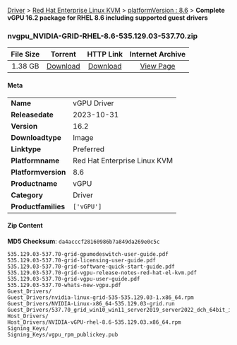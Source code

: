 
[Driver](/README.md)  >  [Red Hat Enterprise Linux KVM](/index/Driver/Red_Hat_Enterprise_Linux_KVM.md)  >  [platformVersion : 8.6](/index/Driver/Red_Hat_Enterprise_Linux_KVM/8.6.md)  >  **Complete vGPU 16.2 package for RHEL 8.6 including supported guest drivers**


### nvgpu_NVIDIA-GRID-RHEL-8.6-535.129.03-537.70.zip

| **File Size** | **Torrent**  | **HTTP Link** | **Internet Archive** |
|:-------------:|:------------:|:-------------:|:--------------------:|
| 1.38 GB |  [Download](https://archive.org/download/nvgpu_NVIDIA-GRID-RHEL-8.6-535.129.03-537.70.zip/nvgpu_NVIDIA-GRID-RHEL-8.6-535.129.03-537.70.zip_archive.torrent)       | [Download](https://archive.org/compress/nvgpu_NVIDIA-GRID-RHEL-8.6-535.129.03-537.70.zip) | [View Page](https://archive.org/details/nvgpu_NVIDIA-GRID-RHEL-8.6-535.129.03-537.70.zip)       |

#### Meta

<table>
<tr><td><strong>Name</strong></td><td>vGPU Driver</td></tr>
<tr><td><strong>Releasedate</strong></td><td>2023-10-31</td></tr>
<tr><td><strong>Version</strong></td><td>16.2</td></tr>
<tr><td><strong>Downloadtype</strong></td><td>Image</td></tr>
<tr><td><strong>Linktype</strong></td><td>Preferred</td></tr>
<tr><td><strong>Platformname</strong></td><td>Red Hat Enterprise Linux KVM</td></tr>
<tr><td><strong>Platformversion</strong></td><td>8.6</td></tr>
<tr><td><strong>Productname</strong></td><td>vGPU</td></tr>
<tr><td><strong>Category</strong></td><td>Driver</td></tr>
<tr><td><strong>Productfamilies</strong></td><td><code>['vGPU']</code></td></tr>
</table>

#### Zip Content

**MD5 Checksum**: `da4acccf28160986b7a849da269e0c5c`

```text
535.129.03-537.70-grid-gpumodeswitch-user-guide.pdf
535.129.03-537.70-grid-licensing-user-guide.pdf
535.129.03-537.70-grid-software-quick-start-guide.pdf
535.129.03-537.70-grid-vgpu-release-notes-red-hat-el-kvm.pdf
535.129.03-537.70-grid-vgpu-user-guide.pdf
535.129.03-537.70-whats-new-vgpu.pdf
Guest_Drivers/
Guest_Drivers/nvidia-linux-grid-535-535.129.03-1.x86_64.rpm
Guest_Drivers/NVIDIA-Linux-x86_64-535.129.03-grid.run
Guest_Drivers/537.70_grid_win10_win11_server2019_server2022_dch_64bit_international.exe
Host_Drivers/
Host_Drivers/NVIDIA-vGPU-rhel-8.6-535.129.03.x86_64.rpm
Signing_Keys/
Signing_Keys/vgpu_rpm_publickey.pub
```